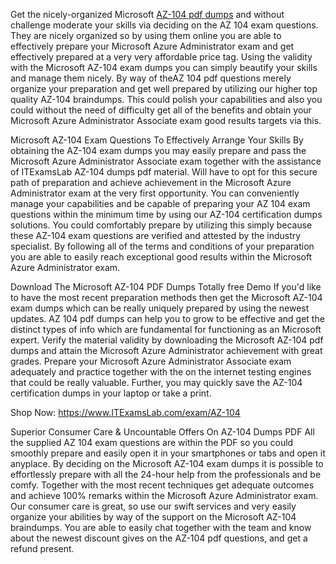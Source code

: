 Get the nicely-organized Microsoft [AZ-104 pdf dumps](https://www.itexamslab.com/microsoft/az-104-dumps.html) and without challenge moderate your skills via deciding on the AZ 104 exam questions. They are nicely organized so by using them online you are able to effectively prepare your Microsoft Azure Administrator exam and get effectively prepared at a very very affordable price tag. Using the validity with the Microsoft AZ-104 exam dumps you can simply beautify your skills and manage them nicely. By way of theAZ 104 pdf questions merely organize your preparation and get well prepared by utilizing our higher top quality AZ-104 braindumps. This could polish your capabilities and also you could without the need of difficulty get all of the benefits and obtain your Microsoft Azure Administrator Associate exam good results targets via this.

Microsoft AZ-104 Exam Questions To Effectively Arrange Your Skills
By obtaining the AZ-104 exam dumps you may easily prepare and pass the Microsoft Azure Administrator Associate exam together with the assistance of ITExamsLab AZ-104 dumps pdf material. Will have to opt for this secure path of preparation and achieve achievement in the Microsoft Azure Administrator exam at the very first opportunity. You can conveniently manage your capabilities and be capable of preparing your AZ 104 exam questions within the minimum time by using our AZ-104 certification dumps solutions. You could comfortably prepare by utilizing this simply because these AZ-104 exam questions are verified and attested by the industry specialist. By following all of the terms and conditions of your preparation you are able to easily reach exceptional good results within the Microsoft Azure Administrator exam.

Download The Microsoft AZ-104 PDF Dumps Totally free Demo
If you'd like to have the most recent preparation methods then get the Microsoft AZ-104 exam dumps which can be really uniquely prepared by using the newest updates. AZ 104 pdf dumps can help you to grow to be effective and get the distinct types of info which are fundamental for functioning as an Microsoft expert. Verify the material validity by downloading the Microsoft AZ-104 pdf dumps and attain the Microsoft Azure Administrator achievement with great grades. Prepare your Microsoft Azure Administrator Associate exam adequately and practice together with the on the internet testing engines that could be really valuable. Further, you may quickly save the AZ-104 certification dumps in your laptop or take a print.

Shop Now: https://www.ITExamsLab.com/exam/AZ-104

Superior Consumer Care & Uncountable Offers On AZ-104 Dumps PDF
All the supplied AZ 104 exam questions are within the PDF so you could smoothly prepare and easily open it in your smartphones or tabs and open it anyplace. By deciding on the Microsoft AZ-104 exam dumps it is possible to effortlessly prepare with all the 24-hour help from the professionals and be comfy. Together with the most recent techniques get adequate outcomes and achieve 100% remarks within the Microsoft Azure Administrator exam. Our consumer care is great, so use our swift services and very easily organize your abilities by way of the support on the Microsoft AZ-104 braindumps. You are able to easily chat together with the team and know about the newest discount gives on the AZ-104 pdf questions, and get a refund present.

